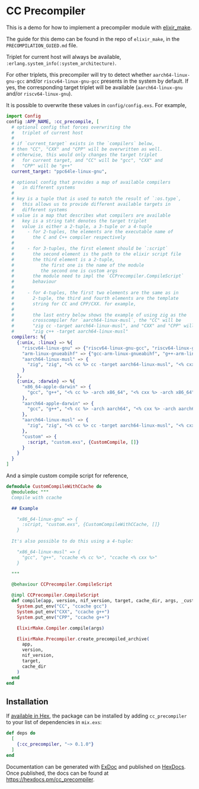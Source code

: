 # CC Precompiler

This is a demo for how to implement a precompiler module with [elixir_make](https://github.com/elixir-lang/elixir_make).

The guide for this demo can be found in the repo of `elixir_make`, in the `PRECOMPILATION_GUIED.md` file.

Triplet for current host will always be available, `:erlang.system_info(:system_architecture)`.

For other triplets, this precompiler will try to detect whether `aarch64-linux-gnu-gcc` and/or `riscv64-linux-gnu-gcc` presents in the system by default. If yes, the corresponding target triplet will be available (`aarch64-linux-gnu` and/or `riscv64-linux-gnu`).

It is possible to overwrite these values in `config/config.exs`. For example,

```elixir
import Config
config :APP_NAME, :cc_precompile, [
  # optional config that forces overwriting the
  #   triplet of current host
  #
  # if `current_target` exists in the `compilers` below,
  # then "CC", "CXX" and "CPP" will be overwritten as well.
  # otherwise, this would only changes the target triplet
  #   for current target, and "CC" will be "gcc", "CXX" and 
  #   "CPP" will be "g++"
  current_target: "ppc64le-linux-gnu",

  # optional config that provides a map of available compilers
  #   in different systems
  #   
  # key is a tuple that is used to match the result of `:os.type`,
  #   this allows us to provide different available targets in
  #   different systems
  # value is a map that describes what compilers are available
  #   key is a string taht denotes the target triplet
  #   value is either a 2-tuple, a 3-tuple or a 4-tuple
  #     - for 2-tuples, the elements are the executable name of
  #       the C and C++ compiler respectively
  #
  #     - for 3-tuples, the first element should be `:script`
  #       the second element is the path to the elixir script file
  #       the third element is a 2-tuple, 
  #          the first one is the name of the module
  #          the second one is custom args
  #       the module need to impl the `CCPrecompiler.CompileScript`
  #       behaviour
  #
  #     - for 4-tuples, the first two elements are the same as in
  #       2-tuple, the third and fourth elements are the template
  #       string for CC and CPP/CXX. for example,
  #       
  #       the last entry below shows the example of using zig as the
  #       crosscompiler for `aarch64-linux-musl`, the "CC" will be
  #       "zig cc -target aarch64-linux-musl", and "CXX" and "CPP" will be
  #       "zig c++ -target aarch64-linux-musl"
  compilers: %{
    {:unix, :linux} => %{
      "riscv64-linux-gnu" => {"riscv64-linux-gnu-gcc", "riscv64-linux-gnu-g++"},
      "arm-linux-gnueabihf" => {"gcc-arm-linux-gnueabihf", "g++-arm-linux-gnueabihf"},
      "aarch64-linux-musl" => {
        "zig", "zig", "<% cc %> cc -target aarch64-linux-musl", "<% cxx %> c++ -target aarch64-linux-musl"
      }
    },
    {:unix, :darwin} => %{
      "x86_64-apple-darwin" => {
        "gcc", "g++", "<% cc %> -arch x86_64", "<% cxx %> -arch x86_64"
      },
      "aarch64-apple-darwin" => {
        "gcc", "g++", "<% cc %> -arch aarch64", "<% cxx %> -arch aarch64"
      },
      "aarch64-linux-musl" => {
        "zig", "zig", "<% cc %> cc -target aarch64-linux-musl", "<% cxx %> c++ -target aarch64-linux-musl"
      },
      "custom" => {
        :script, "custom.exs", {CustomCompile, []}
      }
    }
  }
]
```

And a simple custom compile script for reference,

```elixir
defmodule CustomCompileWithCCache do
  @moduledoc """
  Compile with ccache

  ## Example

    "x86_64-linux-gnu" => {
      :script, "custom.exs", {CustomCompileWithCCache, []}
    }
  
  It's also possible to do this using a 4-tuple:

    "x86_64-linux-musl" => {
      "gcc", "g++", "ccache <% cc %>", "ccache <% cxx %>"
    }

  """

  @behaviour CCPrecompiler.CompileScript

  @impl CCPrecompiler.CompileScript
  def compile(app, version, nif_version, target, cache_dir, args, _custom_args) do
    System.put_env("CC", "ccache gcc")
    System.put_env("CXX", "ccache g++")
    System.put_env("CPP", "ccache g++")

    ElixirMake.Compiler.compile(args)

    ElixirMake.Precompiler.create_precompiled_archive(
      app,
      version,
      nif_version,
      target,
      cache_dir
    )
  end
end
```

## Installation

If [available in Hex](https://hex.pm/docs/publish), the package can be installed
by adding `cc_precompiler` to your list of dependencies in `mix.exs`:

```elixir
def deps do
  [
    {:cc_precompiler, "~> 0.1.0"}
  ]
end
```

Documentation can be generated with [ExDoc](https://github.com/elixir-lang/ex_doc)
and published on [HexDocs](https://hexdocs.pm). Once published, the docs can
be found at <https://hexdocs.pm/cc_precompiler>.

